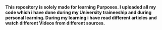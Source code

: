 #### This repository is solely  made for learning Purposes. I uploaded all my code which i have done during my University traineeship and during personal learning. During my learning i have read different articles and watch different Videos from different sources.
